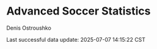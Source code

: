 # Advanced Soccer Statistics
Denis Ostroushko

<!-- gfm -->

Last successful data update: 2025-07-07 14:15:22 CST
